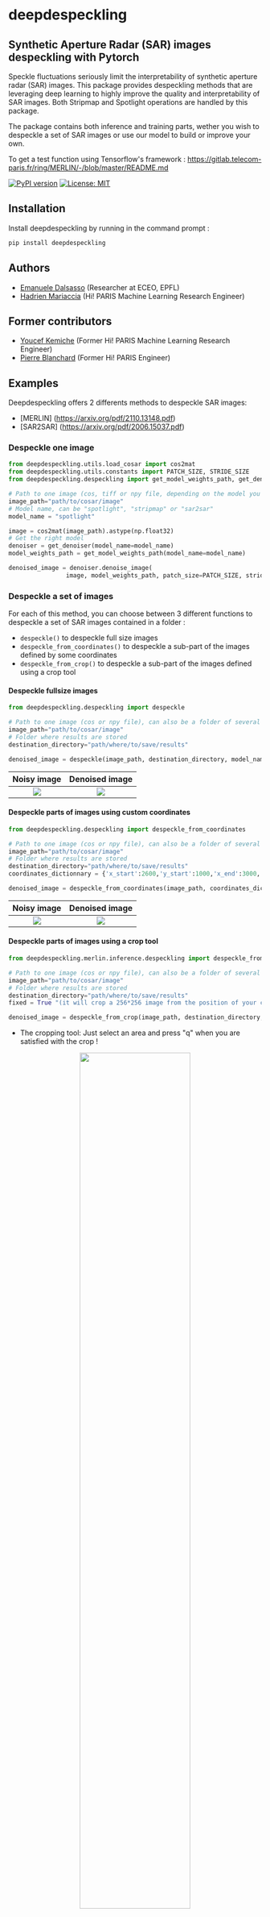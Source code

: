 # deepdespeckling 
## Synthetic Aperture Radar (SAR) images despeckling with Pytorch

Speckle fluctuations seriously limit the interpretability of synthetic aperture radar (SAR) images. This package provides despeckling methods that are leveraging deep learning to highly improve the quality and interpretability of SAR images. Both Stripmap and Spotlight operations are handled by this package. 
 
The package contains both inference and training parts, wether you wish to despeckle a set of SAR images or use our model to build or improve your own.

To get a test function using Tensorflow's framework : https://gitlab.telecom-paris.fr/ring/MERLIN/-/blob/master/README.md

[![PyPI version](https://badge.fury.io/py/deepdespeckling.svg)](https://badge.fury.io/py/deepdespeckling)
[![License: MIT](https://img.shields.io/badge/License-MIT-yellow.svg)](https://opensource.org/licenses/MIT)

## Installation

Install deepdespeckling by running in the command prompt :

```python
pip install deepdespeckling
```

## Authors

* [Emanuele Dalsasso](https://emanueledalsasso.github.io/) (Researcher at ECEO, EPFL)
* [Hadrien Mariaccia](https://www.linkedin.com/in/hadrien-mar/) (Hi! PARIS Machine Learning Research Engineer)

## Former contributors 

* [Youcef Kemiche](https://www.linkedin.com/in/youcef-kemiche-3095b9174/) (Former Hi! PARIS Machine Learning Research Engineer)
* [Pierre Blanchard](https://www.linkedin.com/in/pierre-blanchard-28245462/) (Former Hi! PARIS Engineer)


## Examples

Deepdespeckling offers 2 differents methods to despeckle SAR images: 

* [MERLIN] (https://arxiv.org/pdf/2110.13148.pdf)
* [SAR2SAR] (https://arxiv.org/pdf/2006.15037.pdf)

### Despeckle one image

```python
from deepdespeckling.utils.load_cosar import cos2mat
from deepdespeckling.utils.constants import PATCH_SIZE, STRIDE_SIZE
from deepdespeckling.despeckling import get_model_weights_path, get_denoiser

# Path to one image (cos, tiff or npy file, depending on the model you want to use), can also be a folder of several images
image_path="path/to/cosar/image"
# Model name, can be "spotlight", "stripmap" or "sar2sar"
model_name = "spotlight"

image = cos2mat(image_path).astype(np.float32)
# Get the right model
denoiser = get_denoiser(model_name=model_name)
model_weights_path = get_model_weights_path(model_name=model_name)

denoised_image = denoiser.denoise_image(
                image, model_weights_path, patch_size=PATCH_SIZE, stride_size=STRIDE_SIZE)
```

### Despeckle a set of images

For each of this method, you can choose between 3 different functions to despeckle a set of SAR images contained in a folder : 

* `despeckle()` to despeckle full size images
* `despeckle_from_coordinates()` to despeckle a sub-part of the images defined by some coordinates
* `despeckle_from_crop()` to despeckle a sub-part of the images defined using a crop tool

#### Despeckle fullsize images

```python
from deepdespeckling.despeckling import despeckle

# Path to one image (cos or npy file), can also be a folder of several images
image_path="path/to/cosar/image"
# Folder where results are stored
destination_directory="path/where/to/save/results"

denoised_image = despeckle(image_path, destination_directory, model_name="spotlight")
```
Noisy image             |  Denoised image
:----------------------:|:-------------------------:
![](img/entire/noisy.png)  |  ![](img/entire/denoised.png)

#### Despeckle parts of images using custom coordinates

```python
from deepdespeckling.despeckling import despeckle_from_coordinates

# Path to one image (cos or npy file), can also be a folder of several images
image_path="path/to/cosar/image"
# Folder where results are stored
destination_directory="path/where/to/save/results"
coordinates_dictionnary = {'x_start':2600,'y_start':1000,'x_end':3000,'y_end':1200}

denoised_image = despeckle_from_coordinates(image_path, coordinates_dict, destination_directory, model_name="spotlight")
```

Noisy image             |  Denoised image
:----------------------:|:-------------------------:
![](img/coordinates/noisy_test_image_data.png)  |  ![](img/coordinates/denoised_test_image_data.png)

#### Despeckle parts of images using a crop tool

```python
from deepdespeckling.merlin.inference.despeckling import despeckle_from_crop

# Path to one image (cos or npy file), can also be a folder of several images
image_path="path/to/cosar/image"
# Folder where results are stored
destination_directory="path/where/to/save/results"
fixed = True "(it will crop a 256*256 image from the position of your click)" or False "(you will draw free-handly the area of your interest)"

denoised_image = despeckle_from_crop(image_path, destination_directory, model_name="spotlight", fixed=False)
```

* The cropping tool: Just select an area and press "q" when you are satisfied with the crop !

<p align="center">
  <img src="img/crop/crop_example.png" width="66%" class="center">
</p>

* The results:

Noisy cropped image                     |           Denoised cropped image
:-----------------------------------------------------------:|:------------------------------------------:
 <img src="img/crop/noisy_test_image_data.png" width="100%"> | <img src="img/crop/denoised_test_image_data.png" width="1000%">


### Train a new model

1) I want to train my own model from scratch:
```python
from deepdespeckling.merlin.training.train import create_model, fit_model
nb_epoch=1

# schedule the learning rate
lr = 0.001 * np.ones([nb_epoch])
lr[6:20] = lr[0]/10
lr[20:] = lr[0]/100
seed=1

training_set_directory="path/to/the/training/data"
validation_set_directory="path/to/the/test/data"
save_directory="path/where/to/save/results"
sample_directory="path/to/sample/data"
from_pretrained=False

model=create_model(batch_size=12,val_batch_size=1,device=torch.device("cuda:0" if torch.cuda.is_available() else "cpu"),from_pretrained=from_pretrained)
fit_model(model, lr, nb_epoch, training_set_directory, validation_set_directory, sample_directory, save_directory, seed=2)

```

2) I want to train a model using the pre-trained version :
```python
from deepdespeckling.merlin.training.train import create_model, fit_model
from deepdespeckling.merlin.training.model import Model

nb_epoch=1

# schedule the learning rate
lr = 0.001 * np.ones([nb_epoch])
lr[6:20] = lr[0]/10
lr[20:] = lr[0]/100

training_set_directory="path/to/the/training/data"
validation_set_directory="path/to/the/test/data"
save_directory="path/where/to/save/results"
sample_directory="path/to/sample/data"
from_pretrained=True

model=create_model(Model, batch_size=12, val_batch_size=1, device=torch.device("cuda:0" if torch.cuda.is_available() else "cpu"), from_pretrained=from_pretrained)
fit_model(model, lr, nb_epoch, training_set_directory, validation_set_directory, sample_directory, save_directory, seed=2)
```

# License

* Free software: MIT

# FAQ

* Please contact us at [engineer@hi-paris.fr](engineer@hi-paris.fr)

# References

[1] DALSASSO, Emanuele, DENIS, Loïc, et TUPIN, Florence. [As if by magic: self-supervised training of deep despeckling networks with MERLIN](https://arxiv.org/pdf/2110.13148.pdf). IEEE Transactions on Geoscience and Remote Sensing, 2021, vol. 60, p. 1-13.

[2] DALSASSO, Emanuele, DENIS, Loïc, et TUPIN, Florence. [SAR2SAR: a semi-supervised despeckling algorithm for SAR images](https://arxiv.org/pdf/2006.15037.pdf). IEEE Journal of Selected Topics in Applied Earth Observations and Remote Sensing (Early Access), 2020
